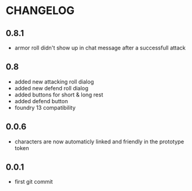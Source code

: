 # CHANGELOG

## 0.8.1

* armor roll didn't show up in chat message after a successfull attack

## 0.8

* added new attacking roll dialog
* added new defend roll dialog
* added buttons for short & long rest
* added defend button
* foundry 13 compatibility

## 0.0.6

- characters are now automaticly linked and friendly in the prototype token
  
## 0.0.1

- first git commit